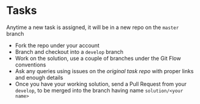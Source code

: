 # Tasks

Anytime a new task is assigned, it will be in a new repo on the `master` branch

- Fork the repo under your account
- Branch and checkout into a `develop` branch
- Work on the solution, use a couple of branches under the Git Flow conventions
- Ask any queries using issues on the *original task repo* with proper links and enough details
- Once you have your working solution, send a Pull Request from your `develop`, to be merged into the branch having name `solution/<your name>`
